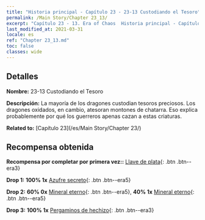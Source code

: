 ```yaml
---
title: "Historia principal - Capítulo 23 - 23-13 Custodiando el Tesoro"
permalink: /Main Story/Chapter 23_13/
excerpt: "Capítulo 23 - 13. Era of Chaos  Historia principal - Capítulo 23_13. 23-13 Custodiando el Tesoro"
last_modified_at: 2021-03-31
locale: es
ref: "Chapter 23_13.md"
toc: false
classes: wide
---
```


## Detalles

 **Nombre:** 23-13 Custodiando el Tesoro

 **Descripción:** La mayoría de los dragones custodian tesoros preciosos. Los dragones oxidados, en cambio, atesoran montones de chatarra. Eso explica probablemente por qué los guerreros apenas cazan a estas criaturas.

 **Related to:** [Capítulo 23](/es/Main Story/Chapter 23/)

## Recompensa obtenida

 **Recompensa por completar por primera vez::** [Llave de plata](/es/Items/con_693/){: .btn .btn--era3}

 **Drop 1:** **100% 1x** [Azufre secreto](/es/Items/mat_78/){: .btn .btn--era5}

 **Drop 2:** **60% 0x** [Mineral eterno](/es/Items/mat_68/){: .btn .btn--era5}, **40% 1x** [Mineral eterno](/es/Items/mat_68/){: .btn .btn--era5}

 **Drop 3:** **100% 1x** [Pergaminos de hechizo](/es/Items/con_694/){: .btn .btn--era3}

